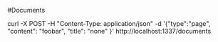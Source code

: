 #Documents

curl -X POST -H "Content-Type: application/json"  -d '{"type":"page", "content": "foobar", "title": "none" }' http://localhost:1337/documents